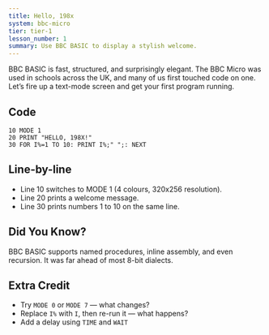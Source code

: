 ```yaml
---
title: Hello, 198x
system: bbc-micro
tier: tier-1
lesson_number: 1
summary: Use BBC BASIC to display a stylish welcome.
---
```


BBC BASIC is fast, structured, and surprisingly elegant. The BBC Micro was used in schools across the UK, and many of us first touched code on one. Let’s fire up a text-mode screen and get your first program running.

## Code

```basic
10 MODE 1
20 PRINT "HELLO, 198X!"
30 FOR I%=1 TO 10: PRINT I%;" ";: NEXT
```

## Line-by-line

* Line 10 switches to MODE 1 (4 colours, 320x256 resolution).
* Line 20 prints a welcome message.
* Line 30 prints numbers 1 to 10 on the same line.

## Did You Know?

BBC BASIC supports named procedures, inline assembly, and even recursion. It was far ahead of most 8-bit dialects.

## Extra Credit

* Try `MODE 0` or `MODE 7` — what changes?
* Replace `I%` with `I`, then re-run it — what happens?
* Add a delay using `TIME` and `WAIT`
